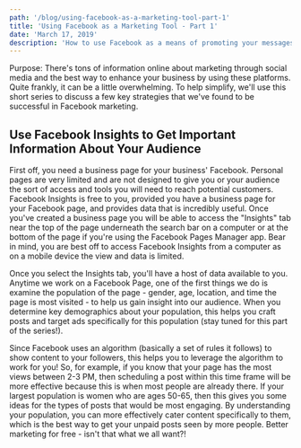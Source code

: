 ```yaml
---
path: '/blog/using-facebook-as-a-marketing-tool-part-1'
title: 'Using Facebook as a Marketing Tool - Part 1'
date: 'March 17, 2019'
description: 'How to use Facebook as a means of promoting your messages to customers. Estimated reading time 2 minutes.'
---
```


Purpose: There's tons of information online about marketing through social media and the best way to enhance your business by using these platforms. Quite frankly, it can be a little overwhelming. To help simplify, we'll use this short series to discuss a few key strategies that we've found to be successful in Facebook marketing. 

## Use Facebook Insights to Get Important Information About Your Audience

First off, you need a business page for your business' Facebook. Personal pages are very limited and are not designed to give you or your audience the sort of access and tools you will need to reach potential customers. Facebook Insights is free to you, provided you have a business page for your Facebook page, and provides data that is incredibly useful. Once you've created a business page you will be able to access the "Insights" tab near the top of the page underneath the search bar on a computer or at the bottom of the page if you're using the Facebook Pages Manager app. Bear in mind, you are best off to access Facebook Insights from a computer as on a mobile device the view and data is limited. 

Once you select the Insights tab, you'll have a host of data available to you. Anytime we work on a Facebook Page, one of the first things we do is examine the population of the page - gender, age, location, and time the page is most visited - to help us gain insight into our audience. When you determine key demographics about your population, this helps you craft posts and target ads specifically for this population (stay tuned for this part of the series!).

 Since Facebook uses an algorithm (basically a set of rules it follows) to show content to your followers, this helps you to leverage the algorithm to work for you! So, for example, if you know that your page has the most views between 2-3 PM, then scheduling a post within this time frame will be more effective because this is when most people are already there. If your largest population is women who are ages 50-65, then this gives you some ideas for the types of posts that would be most engaging. By understanding your population, you can more effectively cater content specifically to them, which is the best way to get your unpaid posts seen by more people. Better marketing for free - isn't that what we all want?!